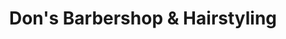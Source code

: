 ---
title: "Don's Barbershop & Hairstyling"
url: /richlands/dons-barbershop-and-hairstyling/
shop: hairdresser
---